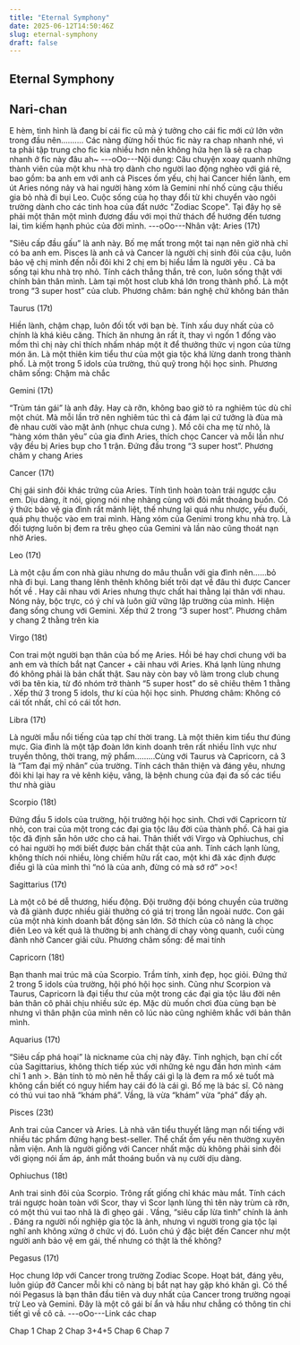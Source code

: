 ```yaml
---
title: "Eternal Symphony"
date: 2025-06-12T14:50:46Z
slug: eternal-symphony
draft: false
---
```


## Eternal Symphony

## Nari-chan

E hèm, tình hình là đang bí cái fic cũ mà ý tưởng cho cái fic mới cứ lởn vởn trong đầu nên..........
Các nàng đừng hối thúc fic này ra chap nhanh nhé, vì ta phải tập trung cho fic kia nhiều hơn nên không hứa hẹn là sẽ ra chap nhanh ở fic này đâu ah~ ---oOo---Nội dung:
Câu chuyện xoay quanh những thành viên của một khu nhà trọ dành cho người lao động nghèo với giá rẻ, bao gồm: ba anh em với anh cả Pisces ốm yếu, chị hai Cancer hiền lành, em út Aries nóng nảy và hai người hàng xóm là Gemini nhí nhố cùng cậu thiếu gia bỏ nhà đi bụi Leo. Cuộc sống của họ thay đổi từ khi chuyển vào ngôi trường dành cho các tinh hoa của đất nước "Zodiac Scope". Tại đây họ sẽ phải một thân một mình đương đầu với mọi thử thách để hướng đến tương lai, tìm kiếm hạnh phúc của đời mình.
 ---oOo---Nhân vật:
Aries (17t) 

"Siêu cấp đầu gấu” là anh này. Bố mẹ mất trong một tai nạn nên giờ nhà chỉ có ba anh em. Pisces là anh cả và Cancer là người chị sinh đôi của cậu, luôn bảo vệ chị mình đến nỗi đôi khi 2 chị em bị hiểu lầm là người yêu . Cả ba sống tại khu nhà trọ nhỏ. Tính cách thẳng thắn, trẻ con, luôn sống thật với chính bản thân mình. Làm tại một host club khá lớn trong thành phố. Là một trong “3 super host” của club. Phương châm: bán nghệ chứ không bán thân 
 
 
Taurus (17t) 

Hiền lành, chậm chạp, luôn đối tốt với bạn bè. Tính xấu duy nhất của cô chính là khá kiêu căng. Thích ăn nhưng ăn rất ít, thay vì ngốn 1 đống vào mồm thì chị này chỉ thích nhấm nháp một ít để thưởng thức vị ngon của từng món ăn. Là một thiên kim tiểu thư của một gia tộc khá lừng danh trong thành phố. Là một trong 5 idols của trường, thủ quỹ trong hội học sinh. Phương châm sống: Chậm mà chắc
 
 
Gemini (17t)

“Trùm tán gái” là anh đây. Hay cà rỡn, không bao giờ tỏ ra nghiêm túc dù chỉ một chút. Mà mỗi lần trở nên nghiêm túc thì cả đám lại cứ tưởng là đùa mà đè nhau cười vào mặt ảnh (nhục chưa cưng ). Mồ côi cha mẹ từ nhỏ, là “hàng xóm thân yêu” của gia đình Aries, thích chọc Cancer và mỗi lần như vậy đều bị Aries bụp cho 1 trận. Đứng đầu trong “3 super host”. Phương châm y chang Aries 
 
 
 
Cancer (17t) 

Chị gái sinh đôi khác trứng của Aries. Tính tình hoàn toàn trái ngược cậu em. Dịu dàng, ít nói, giọng nói nhẹ nhàng cùng với đôi mắt thoáng buồn. Có ý thức bảo vệ gia đình rất mãnh liệt, thế nhưng lại quá nhu nhược, yếu đuối, quá phụ thuộc vào em trai mình. Hàng xóm của Genimi trong khu nhà trọ. Là đối tượng luôn bị đem ra trêu ghẹo của Gemini và lần nào cũng thoát nạn nhờ Aries. 
 
 
Leo (17t) 

Là một cậu ấm con nhà giàu nhưng do mâu thuẫn với gia đình nên……bỏ nhà đi bụi. Lang thang lênh thênh không biết trôi dạt về đâu thì được Cancer hốt về . Hay cãi nhau với Aries nhưng thực chất hai thằng lại thân với nhau. Nóng nảy, bộc trực, có ý chí và luôn giữ vững lập trường của mình. Hiện đang sống chung với Gemini. Xếp thứ 2 trong “3 super host”. Phương châm y chang 2 thằng trên kia 
 
 
Virgo (18t) 

Con trai một người bạn thân của bố mẹ Aries. Hồi bé hay chơi chung với ba anh em và thích bắt nạt Cancer + cãi nhau với Aries. Khá lạnh lùng nhưng đó không phải là bản chất thật. Sau này còn bay vô làm trong club chung với ba tên kia, từ đó nhóm trở thành “5 super host” do sẽ chiêu thêm 1 thằng . Xếp thứ 3 trong 5 idols, thư kí của hội học sinh. Phương châm: Không có cái tốt nhất, chỉ có cái tốt hơn.
 
 
Libra (17t) 

Là người mẫu nổi tiếng của tạp chí thời trang. Là một thiên kim tiểu thư đúng mực. Gia đình là một tập đoàn lớn kinh doanh trên rất nhiều lĩnh vực như truyền thông, thời trang, mỹ phẩm………Cùng với Taurus và Capricorn, cả 3 là “Tam đại mỹ nhân” của trường. Tính cách thân thiện và đáng yêu, nhưng đôi khi lại hay ra vẻ kênh kiệu, vâng, là bệnh chung của đại đa số các tiểu thư nhà giàu
 
 
Scorpio (18t)

Đứng đầu 5 idols của trường, hội trưởng hội học sinh. Chơi với Capricorn từ nhỏ, con trai của một trong các đại gia tộc lâu đời của thành phố. Cả hai gia tộc đã định sẵn hôn ước cho cả hai. Thân thiết với Virgo và Ophiuchus, chỉ có hai người họ mới biết được bản chất thật của anh. Tính cách lạnh lùng, không thích nói nhiều, lòng chiếm hữu rất cao, một khi đã xác định được điều gì là của mình thì “nó là của anh, đừng có mà sớ rớ” >o<!
 
 
Sagittarius (17t) 

Là một cô bé dễ thương, hiếu động. Đội trưởng đội bóng chuyền của trường và đã giành được nhiều giải thưởng có giá trị trong lẫn ngoài nước. Con gái của một nhà kinh doanh bất động sản lớn. Sở thích của cô nàng là chọc điên Leo và kết quả là thường bị anh chàng dí chạy vòng quanh, cuối cùng đành nhờ Cancer giải cứu. Phương châm sống: để mai tính 
 
 
Capricorn (18t) 

Bạn thanh mai trúc mã của Scorpio. Trầm tính, xinh đẹp, học giỏi. Đứng thứ 2 trong 5 idols của trường, hội phó hội học sinh. Cũng như Scorpion và Taurus, Capricorn là đại tiểu thư của một trong các đại gia tộc lâu đời nên bản thân cô phải chịu nhiều sức ép. Mặc dù muốn chơi đùa cùng bạn bè nhưng vì thân phận của mình nên cô lúc nào cũng nghiêm khắc với bản thân mình.
 
 
Aquarius (17t)

“Siêu cấp phá hoại” là nickname của chị này đây. Tinh nghịch, bạn chí cốt của Sagittarius, không thích tiếp xúc với những kẻ ngu đần hơn mình <ám chỉ 1 anh >. Bản tính tò mò nên hễ thấy cái gì lạ là đem ra mổ xẻ tuốt mà không cần biết có nguy hiểm hay cái đó là cái gì. Bố mẹ là bác sĩ. Cô nàng có thú vui tao nhã “khám phá”. Vầng, là vừa “khám” vừa “phá” đấy ạh. 
 
 
Pisces (23t) 

Anh trai của Cancer và Aries. Là nhà văn tiểu thuyết lãng mạn nổi tiếng với nhiều tác phẩm đứng hạng best-seller. Thể chất ốm yếu nên thường xuyên nằm viện. Anh là người giống với Cancer nhất mặc dù không phải sinh đôi với giọng nói ấm áp, ánh mắt thoáng buồn và nụ cười dịu dàng.
 
 
Ophiuchus (18t)

Anh trai sinh đôi của Scorpio. Trông rất giống chỉ khác màu mắt. Tính cách trái ngược hoàn toàn với Scor, thay vì Scor lạnh lùng thì tên này trùm cà rỡn, có một thú vui tao nhã là đi ghẹo gái . Vầng, “siêu cấp lừa tình” chính là ảnh . Đáng ra người nối nghiệp gia tộc là ảnh, nhưng vì người trong gia tộc lại nghĩ anh không xứng ở chức vị đó. Luôn chú ý đặc biệt đến Cancer như một người anh bảo vệ em gái, thế nhưng có thật là thế không?
 
 
Pegasus (17t)

Học chung lớp với Cancer trong trường Zodiac Scope. Hoạt bát, đáng yêu, luôn giúp đỡ Cancer mỗi khi cô nàng bị bắt nạt hay gặp khó khăn gì. Có thể nói Pegasus là bạn thân đầu tiên và duy nhất của Cancer trong trường ngoại trừ Leo và Gemini. Đây là một cô gái bí ẩn và hầu như chẳng có thông tin chi tiết gì về cô cả.
 ---oOo---Link các chap
 
Chap 1 
Chap 2
Chap 3+4+5
Chap 6
Chap 7